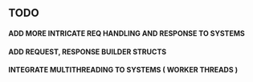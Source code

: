 ## TODO

#### ADD MORE INTRICATE REQ HANDLING AND RESPONSE TO SYSTEMS

#### ADD REQUEST, RESPONSE BUILDER STRUCTS

#### INTEGRATE MULTITHREADING TO SYSTEMS ( WORKER THREADS )